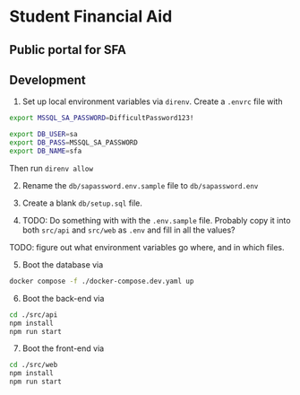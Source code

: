 # Student Financial Aid

## Public portal for SFA

## Development

1. Set up local environment variables via `direnv`. Create a `.envrc` file with

```bash
export MSSQL_SA_PASSWORD=DifficultPassword123!

export DB_USER=sa
export DB_PASS=MSSQL_SA_PASSWORD
export DB_NAME=sfa
```

Then run `direnv allow`

2. Rename the `db/sapassword.env.sample` file to `db/sapassword.env`

3. Create a blank `db/setup.sql` file.

4. TODO: Do something with with the `.env.sample` file. Probably copy it into both `src/api` and `src/web` as `.env` and fill in all the values?

TODO: figure out what environment variables go where, and in which files.

5. Boot the database via

```bash
docker compose -f ./docker-compose.dev.yaml up
```

6. Boot the back-end via

```bash
cd ./src/api
npm install
npm run start
```

7. Boot the front-end via

```bash
cd ./src/web
npm install
npm run start
```
